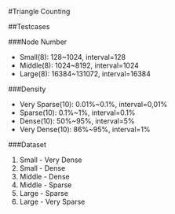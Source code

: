 #Triangle Counting

##Testcases

###Node Number
* Small(8): 128~1024, interval=128
* Middle(8): 1024~8192, interval=1024
* Large(8): 16384~131072, interval=16384

###Density
* Very Sparse(10): 0.01%~0.1%, interval=0,01%
* Sparse(10): 0.1%~1%, interval=0.1%
* Dense(10): 50%~95%, interval=5%
* Very Dense(10): 86%~95%, interval=1%

###Dataset
1. Small - Very Dense
2. Small - Dense
3. Middle - Dense
4. Middle - Sparse
5. Large - Sparse
6. Large - Very Sparse

